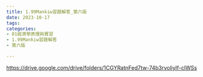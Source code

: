```yaml
---
title: 1.99Mankiw習題解答_第六版
date: 2023-10-17
tags: 
categories:
- 01經濟學原理與實習
- 1.99Mankiw習題解答
- 第六版

---
```

https://drive.google.com/drive/folders/1CGYRatnFed7tw-74b3rvoliyIf-clWSs
